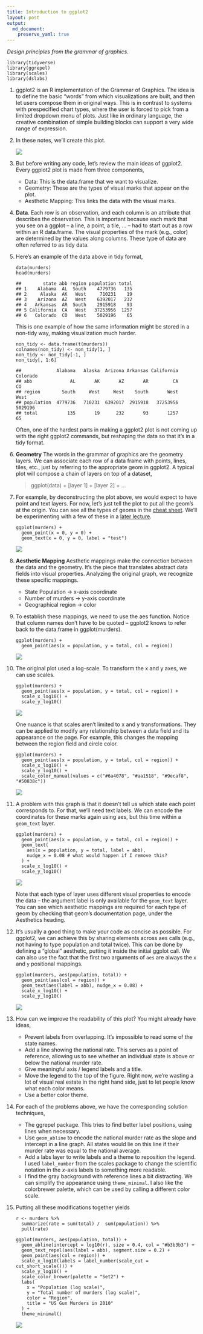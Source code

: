 ```yaml
---
title: Introduction to ggplot2
layout: post
output: 
  md_document:
    preserve_yaml: true
---
```


*Design principles from the grammar of graphics.*

    library(tidyverse)
    library(ggrepel)
    library(scales)
    library(dslabs)

1.  ggplot2 is an R implementation of the Grammar of Graphics. The idea
    is to define the basic “words” from which visualizations are built,
    and then let users compose them in original ways. This is in
    contrast to systems with prespecified chart types, where the user is
    forced to pick from a limited dropdown menu of plots. Just like in
    ordinary language, the creative combination of simple building
    blocks can support a very wide range of expression.

2.  In these notes, we’ll create this plot.

    ![](/stat679_notes/assets/week1-2/unnamed-chunk-3-1.png)

3.  But before writing any code, let’s review the main ideas of ggplot2.
    Every ggplot2 plot is made from three components,

    -   Data: This is the data.frame that we want to visualize.
    -   Geometry: These are the types of visual marks that appear on the
        plot.
    -   Aesthetic Mapping: This links the data with the visual marks.

4.  **Data**. Each row is an observation, and each column is an
    attribute that describes the observation. This is important because
    each mark that you see on a ggplot – a line, a point, a tile, … –
    had to start out as a row within an R data.frame. The visual
    properties of the mark (e.g., color) are determined by the values
    along columns. These type of data are often referred to as tidy
    data.

5.  Here’s an example of the data above in tidy format,

        data(murders)
        head(murders)

        ##        state abb region population total
        ## 1    Alabama  AL  South    4779736   135
        ## 2     Alaska  AK   West     710231    19
        ## 3    Arizona  AZ   West    6392017   232
        ## 4   Arkansas  AR  South    2915918    93
        ## 5 California  CA   West   37253956  1257
        ## 6   Colorado  CO   West    5029196    65

    This is one example of how the same information might be stored in a
    non-tidy way, making visualization much harder.

        non_tidy <- data.frame(t(murders))
        colnames(non_tidy) <- non_tidy[1, ]
        non_tidy <- non_tidy[-1, ]
        non_tidy[, 1:6]

        ##             Alabama   Alaska  Arizona Arkansas California Colorado
        ## abb              AL       AK       AZ       AR         CA       CO
        ## region        South     West     West    South       West     West
        ## population  4779736   710231  6392017  2915918   37253956  5029196
        ## total           135       19      232       93       1257       65

    Often, one of the hardest parts in making a ggplot2 plot is not
    coming up with the right ggplot2 commands, but reshaping the data so
    that it’s in a tidy format.

6.  **Geometry** The words in the grammar of graphics are the geometry
    layers. We can associate each row of a data frame with points,
    lines, tiles, etc., just by referring to the appropriate geom in
    ggplot2. A typical plot will compose a chain of layers on top of a
    dataset,

    > ggplot(data) + \[layer 1\] + \[layer 2\] + …

7.  For example, by deconstructing the plot above, we would expect to
    have point and text layers. For now, let’s just tell the plot to put
    all the geom’s at the origin. You can see all the types of geoms in
    the [cheat
    sheet](https://raw.githubusercontent.com/rstudio/cheatsheets/main/data-visualization.pdf).
    We’ll be experimenting with a few of these in a [later
    lecture](https://krisrs1128.github.io/stat679_notes/2022/06/01/week1-3.html).

        ggplot(murders) +
          geom_point(x = 0, y = 0) +
          geom_text(x = 0, y = 0, label = "test")

    ![](/stat679_notes/assets/week1-2/unnamed-chunk-6-1.png)

8.  **Aesthetic Mapping** Aesthetic mappings make the connection between
    the data and the geometry. It’s the piece that translates abstract
    data fields into visual properties. Analyzing the original graph, we
    recognize these specific mappings.

    -   State Population → x-axis coordinate
    -   Number of murders → y-axis coordinate
    -   Geographical region → color

9.  To establish these mappings, we need to use the aes function. Notice
    that column names don’t have to be quoted – ggplot2 knows to refer
    back to the data.frame in ggplot(murders).

        ggplot(murders) +
          geom_point(aes(x = population, y = total, col = region))

    ![](/stat679_notes/assets/week1-2/unnamed-chunk-7-1.png)

10. The original plot used a log-scale. To transform the x and y axes,
    we can use scales.

        ggplot(murders) +
          geom_point(aes(x = population, y = total, col = region)) +
          scale_x_log10() +
          scale_y_log10()

    ![](/stat679_notes/assets/week1-2/unnamed-chunk-8-1.png)

    One nuance is that scales aren’t limited to x and y transformations.
    They can be applied to modify any relationship between a data field
    and its appearance on the page. For example, this changes the
    mapping between the region field and circle color.

        ggplot(murders) +
          geom_point(aes(x = population, y = total, col = region)) +
          scale_x_log10() +
          scale_y_log10() +
          scale_color_manual(values = c("#6a4078", "#aa1518", "#9ecaf8", "#50838c"))

    ![](/stat679_notes/assets/week1-2/unnamed-chunk-9-1.png)

11. A problem with this graph is that it doesn’t tell us which state
    each point corresponds to. For that, we’ll need text labels. We can
    encode the coordinates for these marks again using aes, but this
    time within a `geom_text` layer.

        ggplot(murders) +
          geom_point(aes(x = population, y = total, col = region)) +
          geom_text(
            aes(x = population, y = total, label = abb),
            nudge_x = 0.08 # what would happen if I remove this?
          ) +
          scale_x_log10() +
          scale_y_log10()

    ![](/stat679_notes/assets/week1-2/unnamed-chunk-10-1.png)

    Note that each type of layer uses different visual properties to
    encode the data – the argument label is only available for the
    `geom_text` layer. You can see which aesthetic mappings are required
    for each type of geom by checking that geom’s documentation page,
    under the Aesthetics heading.

12. It’s usually a good thing to make your code as concise as possible.
    For ggplot2, we can achieve this by sharing elements across aes
    calls (e.g., not having to type population and total twice). This
    can be done by defining a “global” aesthetic, putting it inside the
    initial ggplot call. We can also use the fact that the first two
    arguments of `aes` are always the `x` and `y` positional mappings.

        ggplot(murders, aes(population, total)) +
          geom_point(aes(col = region)) +
          geom_text(aes(label = abb), nudge_x = 0.08) +
          scale_x_log10() +
          scale_y_log10()

    ![](/stat679_notes/assets/week1-2/unnamed-chunk-11-1.png)

13. How can we improve the readability of this plot? You might already
    have ideas,

    -   Prevent labels from overlapping. It’s impossible to read some of
        the state names.
    -   Add a line showing the national rate. This serves as a point of
        reference, allowing us to see whether an individual state is
        above or below the national murder rate.
    -   Give meaningful axis / legend labels and a title.
    -   Move the legend to the top of the figure. Right now, we’re
        wasting a lot of visual real estate in the right hand side, just
        to let people know what each color means.
    -   Use a better color theme.

14. For each of the problems above, we have the corresponding solution
    techniques,

    -   The ggrepel package. This tries to find better label positions,
        using lines when necessary.
    -   Use `geom_abline` to encode the national murder rate as the
        slope and intercept in a line graph. All states would lie on
        this line if their murder rate was equal to the national
        average.
    -   Add a labs layer to write labels and a theme to reposition the
        legend. I used `label_number` from the scales package to change
        the scientific notation in the *x*-axis labels to something more
        readable.
    -   I find the gray background with reference lines a bit
        distracting. We can simplify the appearance using
        `theme_minimal`. I also like the colorbrewer palette, which can
        be used by calling a different color scale.

15. Putting all these modifications together yields

        r <- murders %>% 
          summarize(rate = sum(total) /  sum(population)) %>%
          pull(rate)

        ggplot(murders, aes(population, total)) +
          geom_abline(intercept = log10(r), size = 0.4, col = "#b3b3b3") +
          geom_text_repel(aes(label = abb), segment.size = 0.2) +
          geom_point(aes(col = region)) +
          scale_x_log10(labels = label_number(scale_cut = cut_short_scale())) +
          scale_y_log10() +
          scale_color_brewer(palette = "Set2") +
          labs(
            x = "Population (log scale)",
            y = "Total number of murders (log scale)",
            color = "Region",
            title = "US Gun Murders in 2010"
          ) +
          theme_minimal()

    ![](/stat679_notes/assets/week1-2/unnamed-chunk-12-1.png)
